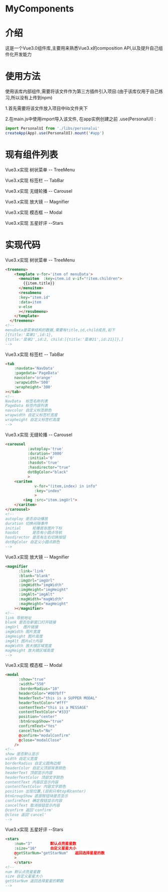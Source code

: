# MyComponents 

# 介绍

这是一个Vue3.0组件库,主要用来熟悉Vue3.x的composition API,以及提升自己组件化开发能力

# 使用方法

使用该库内部组件,需要将该文件作为第三方插件引入项目:(由于该库仅用于自己练习,所以没有上传到npm)

1.首先需要将该文件放入项目中lib文件夹下

2.在main.js中使用import导入该文件, 在app实例创建之前 .use(PersonalUI) :　

```javascript
import PersonalUI from './libs/personalui'
createApp(App).use(PersonalUI).mount('#app')

```

# 现有组件列表
Vue3.x实现 树状菜单 -- TreeMenu

Vue3.x实现 标签栏 -- TabBar

Vue3.x实现 无缝轮播 -- Carousel

Vue3.x实现 放大镜 -- Magnifier

Vue3.x实现 模态框 -- Modal

Vue3.x实现 五星好评 --Stars


# 实现代码
Vue3.x实现 树状菜单 -- TreeMenu
```html
<treemenu>
    <template v-for='item of menuData'>
      <menuitem  :key=item.id v-if="!item.children">
        {{item.title}}
      </menuitem>
      <resubmenu
      :key="item.id"
      :data=item
      v-else
      ></resubmenu>
    </template>
  </treemenu>
<!-- 
menuData是菜单结构的数据,需要有title,id,child成员,如下
[{title:'菜单1',id:1},
{title:'菜单2',id:2, child:[{title:'菜单21',id:21}]},]
-->
```



Vue3.x实现 标签栏 -- TabBar

```html
<tab
    :navdata='NavData'     
    :pagedata='PageData'   
    navcolor='orange'      
    :wrapwidth='500'	   
    :wrapheight='300'      
></tab>
<!-- 
NavData  标签名称列表
PageData 标签内容列表
navcolor 自定义标签颜色
wrapwidth 自定义标签栏宽度
wrapheight 自定义标签栏高度
-->
```

Vue3.x实现 无缝轮播 -- Carousel

```html
<carousel
          :autoplay='true'		
          :duration='3000'      
          :initial='0'			
          :hasdot='true'		
          :hasdirector="true"	
          dotBgColor="black"	
          >
    <caritem
             v-for="(item,index) in info"
             :key="index"
             >
        <img :src="item.imgUrl">
    </caritem>
</carousel>
<!--
autoplay 是否自动播放
duration 切换间隔事件
initial 	轮播首张图片下标
hasdot 		是否有小圆点导航
hasdirector 是否有左右切换按钮
dotBgColor 自定义小圆点颜色
-->
```

Vue3.x实现 放大镜 -- Magnifier

```html
<magnifier
      :link='link'				
      :blank="blank"			
      :imgUrl="imgUrl"			
      :imgWidth="imgWidth"		
      :imgHeight="imgHeight" 	
      :imgAlt="imgAlt"			
      :magWidth="magWidth"		
      :magHeight="magHeight"	
    ></magnifier>
<!--
link 导航地址
blank 是否在新窗口打开链接
imgUrl 	图片链接
imgWidth 图片宽度
imgHeight 图片高度
imgAlt 图片alt内容
magWidth 放大镜区域宽度
magHeight 放大镜区域高度
-->
```

Vue3.x实现 模态框 -- Modal

```html
<modal
      :show="true"   			
      :width="550"				
      :borderRadius="10"		
      headerColor="#007bff" 	
      headerText="this is a SUPPER MODAL"	
      headerTextColor="#fff"				
      contentText="this is a MESSAGE"		
      contentTextColor="#333"				
      position="center"						
      :btnGroupShow="true"					
      confirmText="Yes"						
      cancelText="No"						
      @confirm="modalConfirm"				
      @close="modalClose"					
    />
<!--
show 是否默认显示
width 自定义宽度
borderRadius 自定义圆角边框
headerColor 自定义顶部背景颜色
headerText 顶部显示内容
headerTextColor 顶部文字颜色
contentText 内容区显示内容
contentTextColor 内容文字颜色
position 出现位置,(目前只有top和center)
btnGroupShow 底部按钮块是否显示
confirmText 确定按钮显示内容
cancelText 取消按钮显示内容
@confirm 返回'confirm'
@close 返回'cancel'
-->
```

Vue3.x实现 五星好评 --Stars

```html
<stars
    :num="3"        默认点亮星星数
    :size="16"		自定义星星大小
    @getStarNum="getStarNum"   返回选择星星的数
    >
    </stars>
<!--
num 默认点亮星星数
size 自定义星星大小
getStarNum 返回选择星星的颗数
-->
```


